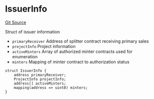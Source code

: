 # IssuerInfo
[Git Source](https://github.com/fxhash/fxhash-evm-contracts/blob/22e6538fd4576a4eee62705cd3e376e2623a19b3/src/lib/Structs.sol)

Struct of issuer information
- `primaryReceiver` Address of splitter contract receiving primary sales
- `projectInfo` Project information
- `activeMinters` Array of authorized minter contracts used for enumeration
- `minters` Mapping of minter contract to authorization status


```solidity
struct IssuerInfo {
    address primaryReceiver;
    ProjectInfo projectInfo;
    address[] activeMinters;
    mapping(address => uint8) minters;
}
```

